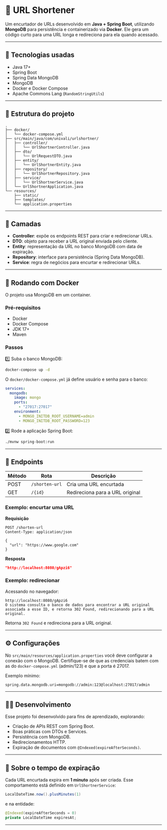 # 📎 URL Shortener

Um encurtador de URLs desenvolvido em **Java + Spring Boot**, utilizando **MongoDB** para persistência e containerizado via **Docker**.
Ele gera um código curto para uma URL longa e redireciona para ela quando acessado.

---

## 🚀 Tecnologias usadas

* Java 17+
* Spring Boot
* Spring Data MongoDB
* MongoDB
* Docker e Docker Compose
* Apache Commons Lang (`RandomStringUtils`)

---

## 📂 Estrutura do projeto

```
.
├── docker/
│   └── docker-compose.yml
├── src/main/java/com/univali/urlshortner/
│   ├── controller/
│   │   └── UrlShortnerController.java
│   ├── dto/
│   │   └── UrlRequestDTO.java
│   ├── entity/
│   │   └── UrlShortnerEntity.java
│   ├── repository/
│   │   └── UrlShortnerRepository.java
│   ├── service/
│   │   └── UrlShortnerService.java
│   └── UrlShortnerApplication.java
└── resources/
    ├── static/
    ├── templates/
    └── application.properties
```

---

## 📄 Camadas

* **Controller**: expõe os endpoints REST para criar e redirecionar URLs.
* **DTO**: objeto para receber a URL original enviada pelo cliente.
* **Entity**: representação da URL no banco MongoDB com data de expiração.
* **Repository**: interface para persistência (Spring Data MongoDB).
* **Service**: regra de negócios para encurtar e redirecionar URLs.

---

## 🐳 Rodando com Docker

O projeto usa MongoDB em um container.

### Pré-requisitos

* Docker
* Docker Compose
* JDK 17+
* Maven

### Passos

1️⃣ Suba o banco MongoDB:

```bash
docker-compose up -d
```

O `docker/docker-compose.yml` já define usuário e senha para o banco:

```yaml
services:
  mongodb:
    image: mongo
    ports:
      - "27017:27017"
    environment:
      - MONGO_INITDB_ROOT_USERNAME=admin
      - MONGO_INITDB_ROOT_PASSWORD=123
```

2️⃣ Rode a aplicação Spring Boot:

```bash
./mvnw spring-boot:run
```


---

## 🔗 Endpoints

| Método | Rota           | Descrição                       |
| ------ | -------------- | ------------------------------- |
| POST   | `/shorten-url` | Cria uma URL encurtada          |
| GET    | `/{id}`        | Redireciona para a URL original |

### Exemplo: encurtar uma URL

**Requisição**

```http
POST /shorten-url
Content-Type: application/json

{
  "url": "https://www.google.com"
}
```

**Resposta**

```json
"http://localhost:8080/gApzi6"
```

### Exemplo: redirecionar

Acessando no navegador:

```
http://localhost:8080/gApzi6
O sistema consulta o banco de dados para encontrar a URL original associada a esse ID, e retorna 302 Found, redirecionando para a URL original.
```

Retorna `302 Found` e redireciona para a URL original.

---

## ⚙️ Configurações

No `src/main/resources/application.properties` você deve configurar a conexão com o MongoDB.
Certifique-se de que as credenciais batem com as do `docker-compose.yml` (admin/123) e que a porta é 27017.

Exemplo mínimo:

```properties
spring.data.mongodb.uri=mongodb://admin:123@localhost:27017/admin
```

---

## 👨‍💻 Desenvolvimento

Esse projeto foi desenvolvido para fins de aprendizado, explorando:

* Criação de APIs REST com Spring Boot.
* Boas práticas com DTOs e Services.
* Persistência com MongoDB.
* Redirecionamentos HTTP.
* Expiração de documentos com `@Indexed(expireAfterSeconds)`.

---

## 📜 Sobre o tempo de expiração

Cada URL encurtada expira em **1 minuto** após ser criada.
Esse comportamento está definido em `UrlShortnerService`:

```java
LocalDateTime.now().plusMinutes(1)
```

e na entidade:

```java
@Indexed(expireAfterSeconds = 0)
private LocalDateTime expiresAt;
```

---

